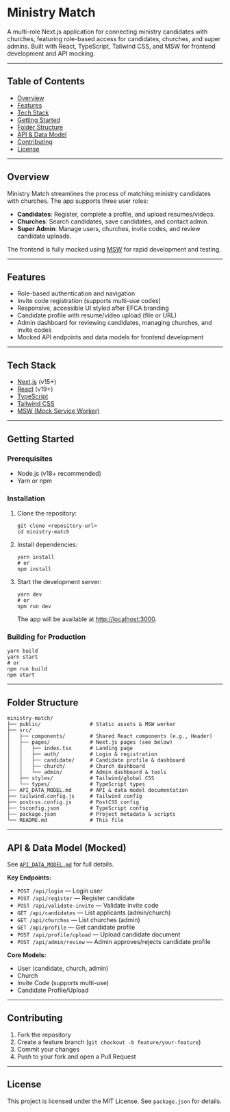 # Ministry Match

A multi-role Next.js application for connecting ministry candidates with churches, featuring role-based access for candidates, churches, and super admins. Built with React, TypeScript, Tailwind CSS, and MSW for frontend development and API mocking.

---

## Table of Contents

- [Overview](#overview)
- [Features](#features)
- [Tech Stack](#tech-stack)
- [Getting Started](#getting-started)
- [Folder Structure](#folder-structure)
- [API & Data Model](#api--data-model)
- [Contributing](#contributing)
- [License](#license)

---

## Overview

Ministry Match streamlines the process of matching ministry candidates with churches. The app supports three user roles:

- **Candidates**: Register, complete a profile, and upload resumes/videos.
- **Churches**: Search candidates, save candidates, and contact admin.
- **Super Admin**: Manage users, churches, invite codes, and review candidate uploads.

The frontend is fully mocked using [MSW](https://mswjs.io/) for rapid development and testing.

---

## Features

- Role-based authentication and navigation
- Invite code registration (supports multi-use codes)
- Responsive, accessible UI styled after EFCA branding
- Candidate profile with resume/video upload (file or URL)
- Admin dashboard for reviewing candidates, managing churches, and invite codes
- Mocked API endpoints and data models for frontend development

---

## Tech Stack

- [Next.js](https://nextjs.org/) (v15+)
- [React](https://react.dev/) (v19+)
- [TypeScript](https://www.typescriptlang.org/)
- [Tailwind CSS](https://tailwindcss.com/)
- [MSW (Mock Service Worker)](https://mswjs.io/)

---

## Getting Started

### Prerequisites

- Node.js (v18+ recommended)
- Yarn or npm

### Installation

1. Clone the repository:
   ```
   git clone <repository-url>
   cd ministry-match
   ```
2. Install dependencies:
   ```
   yarn install
   # or
   npm install
   ```
3. Start the development server:
   ```
   yarn dev
   # or
   npm run dev
   ```
   The app will be available at [http://localhost:3000](http://localhost:3000).

### Building for Production

```
yarn build
yarn start
# or
npm run build
npm start
```

---

## Folder Structure

```
ministry-match/
├── public/                # Static assets & MSW worker
├── src/
│   ├── components/        # Shared React components (e.g., Header)
│   ├── pages/             # Next.js pages (see below)
│   │   ├── index.tsx      # Landing page
│   │   ├── auth/          # Login & registration
│   │   ├── candidate/     # Candidate profile & dashboard
│   │   ├── church/        # Church dashboard
│   │   └── admin/         # Admin dashboard & tools
│   ├── styles/            # Tailwind/global CSS
│   └── types/             # TypeScript types
├── API_DATA_MODEL.md      # API & data model documentation
├── tailwind.config.js     # Tailwind config
├── postcss.config.js      # PostCSS config
├── tsconfig.json          # TypeScript config
├── package.json           # Project metadata & scripts
└── README.md              # This file
```

---

## API & Data Model (Mocked)

See [`API_DATA_MODEL.md`](./API_DATA_MODEL.md) for full details.

**Key Endpoints:**

- `POST /api/login` — Login user
- `POST /api/register` — Register candidate
- `POST /api/validate-invite` — Validate invite code
- `GET /api/candidates` — List applicants (admin/church)
- `GET /api/churches` — List churches (admin)
- `GET /api/profile` — Get candidate profile
- `POST /api/profile/upload` — Upload candidate document
- `POST /api/admin/review` — Admin approves/rejects candidate profile

**Core Models:**

- User (candidate, church, admin)
- Church
- Invite Code (supports multi-use)
- Candidate Profile/Upload

---

## Contributing

1. Fork the repository
2. Create a feature branch (`git checkout -b feature/your-feature`)
3. Commit your changes
4. Push to your fork and open a Pull Request

---

## License

This project is licensed under the MIT License. See `package.json` for details.
